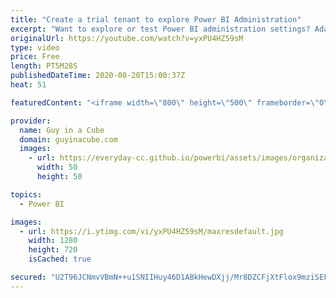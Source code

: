 ```yaml
---
title: "Create a trial tenant to explore Power BI Administration"
excerpt: "Want to explore or test Power BI administration settings? Adam shows you how to create your own Office 365 tenant to do just that - at NO COST!  📢🎓 Get notified about our upcoming Power BI Administration course: http://guyinacu.be/admincoursenotify2  📢 Become a member: https://guyinacu.be/membership"
originalUrl: https://youtube.com/watch?v=yxPU4HZ59sM
type: video
price: Free
length: PT5M28S
publishedDateTime: 2020-08-20T15:00:37Z
heat: 51

featuredContent: "<iframe width=\"800\" height=\"500\" frameborder=\"0\" src=\"https://www.youtube.com/embed/yxPU4HZ59sM\" allow=\"accelerometer; autoplay; encrypted-media; gyroscope; picture-in-picture\" allowfullscreen></iframe>"

provider:
  name: Guy in a Cube
  domain: guyinacube.com
  images:
    - url: https://everyday-cc.github.io/powerbi/assets/images/organizations/guyinacube.com-50x50.jpg
      width: 50
      height: 50

topics:
  - Power BI

images:
  - url: https://i.ytimg.com/vi/yxPU4HZ59sM/maxresdefault.jpg
    width: 1280
    height: 720
    isCached: true

secured: "U2T96JCNmvVBmN++u1SNIIHuy46D1ABkHewDXjj/Mr8DZCFjXtFlox9mziSEFR8ZlgmSgdaJqWX08K8c5yiXx2h/1fNO6mxLnwbpSEE75WR4QmI5cBMqFWS3IX+yweqjoj8ko4+UxQ7GzFXZBMJUljHCKLvN8EUe+wSfPuKy9rHQBdYBJ4h0V5sQZXvab4qpw2Tx5xAu9c/mslzF4gkgEtrZmwPx0YpeyK/O+iWR6OHKww+n63nN6Z0Tg05inY1fc4tHtZ+WzWL8SR3jxVwnJ719x2VJCzDutbYdweNuZWWkCc21Wj1DZkgD1LIGpXbxEWMK57Mn1M44+wlBL7PI5vp+/jaD7ZmqNFxANuWuRsX4QoCLwZayH3NCvzeIApGWkzQh7ZKKtqZ7Um3RpJZtOnO5rCmQds32E6Lv58JPAnQ=;gu8t1YNdZdUxz79zAuljBQ=="
---
```


